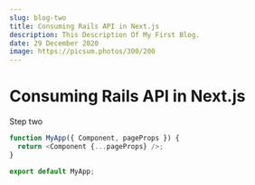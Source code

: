 ```yaml
---
slug: blog-two
title: Consuming Rails API in Next.js
description: This Description Of My First Blog.
date: 29 December 2020
image: https://picsum.photos/300/200
---
```


# Consuming Rails API in Next.js

Step two

```js
function MyApp({ Component, pageProps }) {
  return <Component {...pageProps} />;
}

export default MyApp;
```
